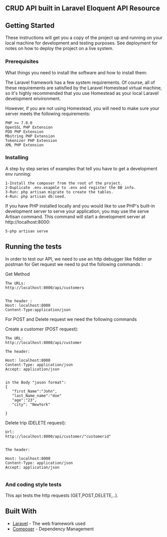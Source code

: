  

## CRUD API built in Laravel Eloquent API Resource 

## Getting Started

These instructions will get you a copy of the project up and running on your local machine for development and testing purposes. See deployment for notes on how to deploy the project on a live system.

### Prerequisites

What things you need to install the software and how to install them:

The Laravel framework has a few system requirements. Of course, all of these requirements are satisfied by the Laravel Homestead virtual machine, so it's highly recommended that you use Homestead as your local Laravel development environment.

However, if you are not using Homestead, you will need to make sure your server meets the following requirements:

```
PHP >= 7.0.0
OpenSSL PHP Extension
PDO PHP Extension
Mbstring PHP Extension
Tokenizer PHP Extension
XML PHP Extension

```
 
  

### Installing

A step by step series of examples that tell you have to get a development env running:
```
1-Install the composer from the root of the project.
2-Duplicate .env.exapmle to .env and register the DB info.
3-Run: php artisan migrate to create the tables.
4-Run: php artisan db:seed.
```

 
If you have PHP installed locally and you would like to use PHP's built-in development server to serve your application, you may use the serve Artisan command. This command will start a development server at http://localhost:8000:

```
5-php artisan serve 
```
 
 



## Running the tests

In order to test our API, we need to use an http debugger like fiddler or postman
for Get request we need to put the following commands :

Get Method
```
The URLs:
http://localhost:8000/api/customers
 

The header :
Host: localhost:8000
Content-Type:application/json
```


For POST and Delete request we need the following commands 

Create a customer (POST request):
```
The URL:
http://localhost:8000/api/customer

The header: 

Host: localhost:8000
Content-Type: application/json
Accept: application/json 
 

in the Body "jason format": 
{
   "first_Name":"John",
   "last_Name_name":"doe"
   "age":"23",
   "city": "NewYork"
   
}
```


Delete trip (DELETE request):

```
Url:
http://localhost:8000/api/customer/"customerid"


The header:

Host: localhost:8000
Content-Type: application/json
Accept: application/json 
 
```


 
 

### And coding style tests

This api tests the http requests (GET,POST,DELETE,..).

 
 
 
 
## Built With

* [Laravel](https://laravel.com/docs/5.5/eloquent-resources) - The web framework used
* [Composer](https://getcomposer.org/) - Dependency Management
 

 
